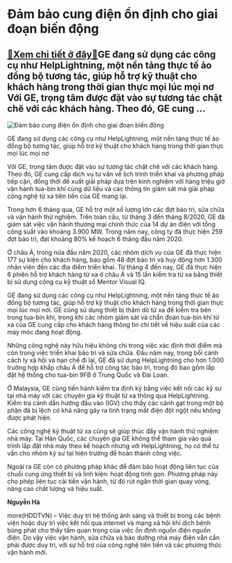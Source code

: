 Đảm bảo cung điện ổn định cho giai đoạn biến động
=================================================

[:gift:Xem chi tiết ở đây:gift:](https://hddtvn.com/dam-bao-cung-dien-on-dinh-cho-giai-doan-bien-dong/)GE đang sử dụng các công cụ như HelpLightning, một nền tảng thực tế ảo đồng bộ tương tác, giúp hỗ trợ kỹ thuật cho khách hàng trong thời gian thực mọi lúc mọi nơ Với GE, trọng tâm được đặt vào sự tương tác chặt chẽ với các khách hàng. Theo đó, GE cung …
-------------------------------------------------------------------------------------------------------------------------------------------------------------------------------------------------------------------------------------------------------------





![Đảm bảo cung điện ổn định cho giai đoạn biến động](https://hddtvn.com/wp-content/uploads/2021/01/0740_HelpLightning.png "Đảm bảo cung điện ổn định cho giai đoạn biến động")


GE đang sử dụng các công cụ như HelpLightning, một nền tảng thực tế ảo đồng bộ tương tác, giúp hỗ trợ kỹ thuật cho khách hàng trong thời gian thực mọi lúc mọi nơ



Với GE, trọng tâm được đặt vào sự tương tác chặt chẽ với các khách hàng. Theo đó, GE cung cấp dịch vụ tư vấn về lịch trình triển khai và phương pháp tiếp cận, đồng thời đề xuất giải pháp dựa trên kinh nghiệm với hàng triệu giờ vận hành tua-bin khí cùng dữ liệu và các thông tin giám sát mà giải pháp công nghệ từ xa tiên tiến của GE mang lại.


Trong hơn 6 tháng qua, GE hỗ trợ một số lượng lớn các đợt bảo trì, sửa chữa và vận hành thử nghiệm. Trên toàn cầu, từ tháng 3 đến tháng 8/2020, GE đã giám sát việc vận hành thương mại chính thức của 14 dự án điện với tổng công suất vào khoảng 3.900 MW. Trong năm nay, công ty đã thực hiện 259 đợt bảo trì, đạt khoảng 80% kế hoạch 6 tháng đầu năm 2020.


Ở châu Á, trong nửa đầu năm 2020, các nhóm dịch vụ của GE đã thực hiện 177 sự kiện cho khách hàng, bao gồm 48 đợt bảo trì và huy động hơn 1.300 nhân viên đến các địa điểm triển khai. Từ tháng 4 đến nay, GE đã thực hiện 6 phiên hỗ trợ khách hàng từ xa ở châu Á và 15 lần kiểm tra từ xa bằng thiết bị sử dụng công cụ kỹ thuật số Mentor Visual IQ.


GE đang sử dụng các công cụ như HelpLightning, một nền tảng thực tế ảo đồng bộ tương tác, giúp hỗ trợ kỹ thuật cho khách hàng trong thời gian thực mọi lúc mọi nơi. GE cũng sử dụng thiết bị thăm dò từ xa để kiểm tra bên trong tua-bin khí, trong khi các nhóm giám sát và chẩn đoán tua-bin khí từ xa của GE cung cấp cho khách hàng thông tin chi tiết về hiệu suất của các máy móc đang hoạt động.


Những công nghệ này hữu hiệu không chỉ trong việc xác định thời điểm mà còn trong việc triển khai bảo trì và sửa chữa. Đầu năm nay, trong bối cảnh cách ly xã hội và hạn chế đi lại, GE đã sử dụng HelpLightning cho hơn 1.000 trường hợp khắp châu Á để hỗ trợ công tác bảo trì, trong đó bao gồm lắp đặt hệ thống cho tua-bin 9FB ở Trung Quốc và Đài Loan.


Ở Malaysia, GE cũng tiến hành kiểm tra định kỳ bằng việc kết nối các kỹ sư tại nhà máy với các chuyên gia kỹ thuật từ xa thông qua HelpLightning. Kiểm tra cánh dẫn hướng đầu vào (IGV) cho thấy các cánh gạt trong một bộ phận đã bị lệch có khả năng gây ra tình trạng mất điện đột ngột nếu không được phát hiện.


Các công nghệ kỹ thuật từ xa cũng sẽ giúp thúc đẩy vận hành thử nghiệm nhà máy. Tại Hàn Quốc, các chuyên gia GE không thể tham gia vào quá trình lắp đặt nhà máy theo kế hoạch nhưng với HelpLightning, họ có thể tư vấn cho nhóm kỹ sư tại hiện trường để hoàn thành công việc.


Ngoài ra GE còn có phương pháp khác để đảm bảo hoạt động liên tục của chuỗi cung ứng thiết bị và linh kiện: hoạt động tinh gọn. Phương pháp này cho phép liên tục cải tiến vận hành, từ đó rút ngắn thời gian quay vòng, nâng cao chất lượng và hiệu suất.




**Nguyễn Hà**



more(HDDTVN) – Việc duy trì hệ thống ánh sáng và thiết bị trong các bệnh viện hoặc duy trì việc kết nối qua internet và mạng xã hội khi dịch bệnh bùng phát cho thấy tầm quan trọng của việc ổn định nguồn điện nguồn điện. Do vậy việc vận hành, sửa chữa và bảo dưỡng nhà máy điện vẫn cần phải được duy trì, với sự hỗ trợ của công nghệ tiên tiến và các phương thức vận hành mới.

